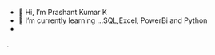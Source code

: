 - 👋 Hi, I’m Prashant Kumar K
- 🌱 I’m currently learning ...SQL,Excel, PowerBi and Python 
-
.

<!---
pacchu49168/pacchu49168 is a ✨ special ✨ repository because its `README.md` (this file) appears on your GitHub profile.
You can click the Preview link to take a look at your changes.
--->
